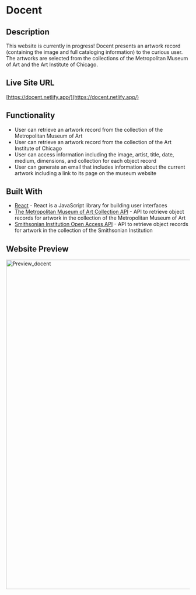 # Docent

## Description
This website is currently in progress! Docent presents an artwork record (containing the image and full cataloging information) to the curious user. The artworks are selected from the collections of the Metropolitan Museum of Art and the Art Institute of Chicago.

## Live Site URL
[https://docent.netlify.app/](https://docent.netlify.app/)

## Functionality
* User can retrieve an artwork record from the collection of the Metropolitan Museum of Art
* User can retrieve an artwork record from the collection of the Art Institute of Chicago
* User can access information including the image, artist, title, date, medium, dimensions, and collection for each object record
* User can generate an email that includes information about the current artwork including a link to its page on the museum website

## Built With
* [React](https://reactjs.org/) - React is a JavaScript library for building user interfaces
* [The Metropolitan Museum of Art Collection API](https://metmuseum.github.io/) - API to retrieve object records for artwork in the collection of the Metropolitan Museum of Art
* [Smithsonian Institution Open Access API](https://edan.si.edu/openaccess/apidocs/) - API to retrieve object records for artwork in the collection of the Smithsonian Institution

## Website Preview
<img width="900" alt="Preview_docent" src="https://user-images.githubusercontent.com/65603938/162642343-4acdc8d4-b0ea-4b95-bb15-93584ca41e82.png">
